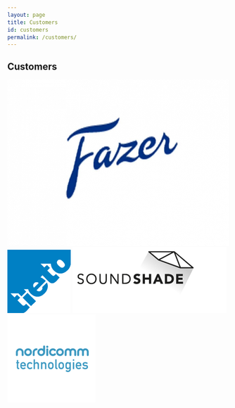 ```yaml
---
layout: page
title: Customers
id: customers
permalink: /customers/
---
```


## Customers

![Fazer](/images/brand-logos/fazer.jpg)
![Tieto](/images/brand-logos/tieto.png)
![Soundshade](/images/brand-logos/soundshade.png)
![Nordicomm Technologies Oy](/images/brand-logos/nordicomm.png)
